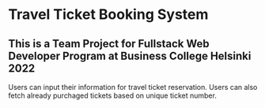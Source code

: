 # Travel Ticket Booking System

## This is a Team Project for Fullstack Web Developer Program at Business College Helsinki 2022

Users can input their information for travel ticket reservation. Users can also fetch already purchaged tickets based on unique ticket number.

